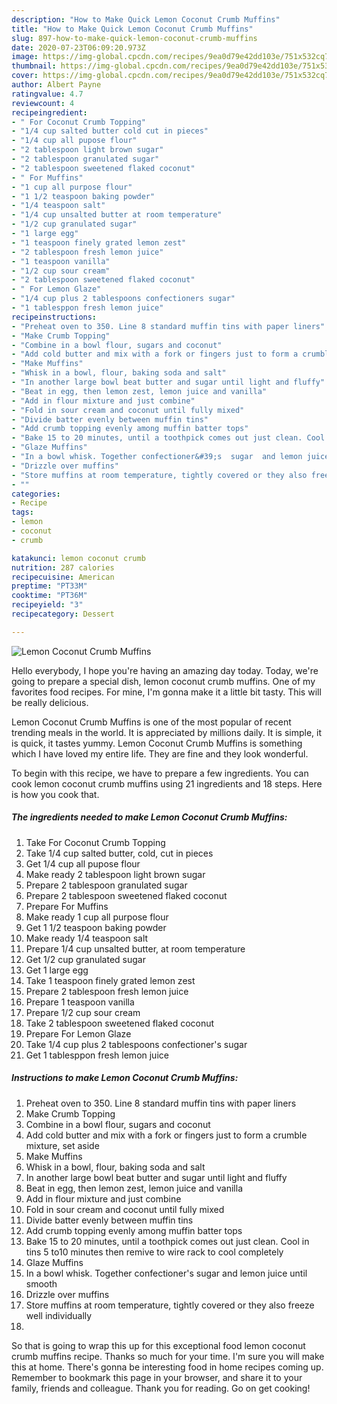 ```yaml
---
description: "How to Make Quick Lemon Coconut Crumb Muffins"
title: "How to Make Quick Lemon Coconut Crumb Muffins"
slug: 897-how-to-make-quick-lemon-coconut-crumb-muffins
date: 2020-07-23T06:09:20.973Z
image: https://img-global.cpcdn.com/recipes/9ea0d79e42dd103e/751x532cq70/lemon-coconut-crumb-muffins-recipe-main-photo.jpg
thumbnail: https://img-global.cpcdn.com/recipes/9ea0d79e42dd103e/751x532cq70/lemon-coconut-crumb-muffins-recipe-main-photo.jpg
cover: https://img-global.cpcdn.com/recipes/9ea0d79e42dd103e/751x532cq70/lemon-coconut-crumb-muffins-recipe-main-photo.jpg
author: Albert Payne
ratingvalue: 4.7
reviewcount: 4
recipeingredient:
- " For Coconut Crumb Topping"
- "1/4 cup salted butter cold cut in pieces"
- "1/4 cup all pupose flour"
- "2 tablespoon light brown sugar"
- "2 tablespoon granulated sugar"
- "2 tablespoon sweetened flaked coconut"
- " For Muffins"
- "1 cup all purpose flour"
- "1 1/2 teaspoon baking powder"
- "1/4 teaspoon salt"
- "1/4 cup unsalted butter at room temperature"
- "1/2 cup granulated sugar"
- "1 large egg"
- "1 teaspoon finely grated lemon zest"
- "2 tablespoon fresh lemon juice"
- "1 teaspoon vanilla"
- "1/2 cup sour cream"
- "2 tablespoon sweetened flaked coconut"
- " For Lemon Glaze"
- "1/4 cup plus 2 tablespoons confectioners sugar"
- "1 tablesppon fresh lemon juice"
recipeinstructions:
- "Preheat oven to 350. Line 8 standard muffin tins with paper liners"
- "Make Crumb Topping"
- "Combine in a bowl flour, sugars and coconut"
- "Add cold butter and mix with a fork or fingers just to form a crumble mixture, set aside"
- "Make Muffins"
- "Whisk in a bowl, flour, baking soda and salt"
- "In another large bowl beat butter and sugar until light and fluffy"
- "Beat in egg, then lemon zest, lemon juice and vanilla"
- "Add in flour mixture and just combine"
- "Fold in sour cream and coconut until fully mixed"
- "Divide batter evenly between muffin tins"
- "Add crumb topping evenly among muffin batter tops"
- "Bake 15 to 20 minutes, until a toothpick comes out just clean. Cool in tins 5 to10 minutes then remive to wire rack to cool completely"
- "Glaze Muffins"
- "In a bowl whisk. Together confectioner&#39;s  sugar  and lemon juice until smooth"
- "Drizzle over muffins"
- "Store muffins at room temperature, tightly covered or they also freeze well individually"
- ""
categories:
- Recipe
tags:
- lemon
- coconut
- crumb

katakunci: lemon coconut crumb 
nutrition: 287 calories
recipecuisine: American
preptime: "PT33M"
cooktime: "PT36M"
recipeyield: "3"
recipecategory: Dessert

---
```



![Lemon Coconut Crumb Muffins](https://img-global.cpcdn.com/recipes/9ea0d79e42dd103e/751x532cq70/lemon-coconut-crumb-muffins-recipe-main-photo.jpg)

Hello everybody, I hope you're having an amazing day today. Today, we're going to prepare a special dish, lemon coconut crumb muffins. One of my favorites food recipes. For mine, I'm gonna make it a little bit tasty. This will be really delicious.



Lemon Coconut Crumb Muffins is one of the most popular of recent trending meals in the world. It is appreciated by millions daily. It is simple, it is quick, it tastes yummy. Lemon Coconut Crumb Muffins is something which I have loved my entire life. They are fine and they look wonderful.


To begin with this recipe, we have to prepare a few ingredients. You can cook lemon coconut crumb muffins using 21 ingredients and 18 steps. Here is how you cook that.

<!--inarticleads1-->

##### The ingredients needed to make Lemon Coconut Crumb Muffins:

1. Take  For Coconut Crumb Topping
1. Take 1/4 cup salted butter, cold, cut in pieces
1. Get 1/4 cup all pupose flour
1. Make ready 2 tablespoon light brown sugar
1. Prepare 2 tablespoon granulated sugar
1. Prepare 2 tablespoon sweetened flaked coconut
1. Prepare  For Muffins
1. Make ready 1 cup all purpose flour
1. Get 1 1/2 teaspoon baking powder
1. Make ready 1/4 teaspoon salt
1. Prepare 1/4 cup unsalted butter, at room temperature
1. Get 1/2 cup granulated sugar
1. Get 1 large egg
1. Take 1 teaspoon finely grated lemon zest
1. Prepare 2 tablespoon fresh lemon juice
1. Prepare 1 teaspoon vanilla
1. Prepare 1/2 cup sour cream
1. Take 2 tablespoon sweetened flaked coconut
1. Prepare  For Lemon Glaze
1. Take 1/4 cup plus 2 tablespoons confectioner&#39;s sugar
1. Get 1 tablesppon fresh lemon juice




<!--inarticleads2-->

##### Instructions to make Lemon Coconut Crumb Muffins:

1. Preheat oven to 350. Line 8 standard muffin tins with paper liners
1. Make Crumb Topping
1. Combine in a bowl flour, sugars and coconut
1. Add cold butter and mix with a fork or fingers just to form a crumble mixture, set aside
1. Make Muffins
1. Whisk in a bowl, flour, baking soda and salt
1. In another large bowl beat butter and sugar until light and fluffy
1. Beat in egg, then lemon zest, lemon juice and vanilla
1. Add in flour mixture and just combine
1. Fold in sour cream and coconut until fully mixed
1. Divide batter evenly between muffin tins
1. Add crumb topping evenly among muffin batter tops
1. Bake 15 to 20 minutes, until a toothpick comes out just clean. Cool in tins 5 to10 minutes then remive to wire rack to cool completely
1. Glaze Muffins
1. In a bowl whisk. Together confectioner&#39;s  sugar  and lemon juice until smooth
1. Drizzle over muffins
1. Store muffins at room temperature, tightly covered or they also freeze well individually
1. 




So that is going to wrap this up for this exceptional food lemon coconut crumb muffins recipe. Thanks so much for your time. I'm sure you will make this at home. There's gonna be interesting food in home recipes coming up. Remember to bookmark this page in your browser, and share it to your family, friends and colleague. Thank you for reading. Go on get cooking!
